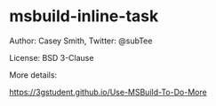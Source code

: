 # msbuild-inline-task

Author: Casey Smith, Twitter: @subTee

License: BSD 3-Clause

More details:

https://3gstudent.github.io/Use-MSBuild-To-Do-More
